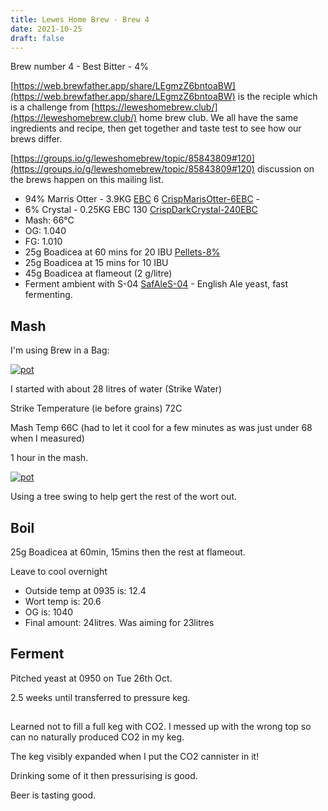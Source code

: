 ```yaml
---
title: Lewes Home Brew - Brew 4
date: 2021-10-25
draft: false 
---
```


Brew number 4 - Best Bitter - 4%

[https://web.brewfather.app/share/LEgmzZ6bntoaBW](https://web.brewfather.app/share/LEgmzZ6bntoaBW) is the reciple which is a challenge from [https://leweshomebrew.club/](https://leweshomebrew.club/) home brew club. We all have the same ingredients and recipe, then get together and taste test to see how our brews differ.

[https://groups.io/g/leweshomebrew/topic/85843809#120](https://groups.io/g/leweshomebrew/topic/85843809#120) discussion on the brews happen on this mailing list.


- 94% Marris Otter - 3.9KG [EBC](https://beerandbrewing.com/dictionary/CFylSTygOs/) 6 [CrispMarisOtter-6EBC](https://www.themaltmiller.co.uk/product/crisp-maris-otter/) - 
- 6% Crystal - 0.25KG EBC 130 [CrispDarkCrystal-240EBC](https://www.themaltmiller.co.uk/product/dark-crystal-malt/)
- Mash: 66°C
- OG: 1.040
- FG: 1.010
- 25g Boadicea at 60 mins for 20 IBU [Pellets-8%](https://www.themaltmiller.co.uk/product/boadicea-100g/)
- 25g Boadicea at 15 mins for 10 IBU
- 45g Boadicea at flameout (2 g/litre)
- Ferment ambient with S-04 [SafAleS-04](https://www.themaltmiller.co.uk/product/safale-s-04-11-5g/) - English Ale yeast, fast fermenting.


## Mash

I'm using Brew in a Bag:

[![pot](/images/2021-10-25/pot.jpg "pot")](/images/2021-10-25/pot.jpg)

I started with about 28 litres of water (Strike Water)

Strike Temperature (ie before grains) 72C

Mash Temp 66C (had to let it cool for a few minutes as was just under 68 when I measured)

1 hour in the mash. 

[![pot](/images/2021-10-25/drain.jpg "pot")](/images/2021-10-25/drain.jpg)

Using a tree swing to help gert the rest of the wort out.

## Boil

25g Boadicea at 60min, 15mins then the rest at flameout.

Leave to cool overnight

- Outside temp at 0935 is: 12.4
- Wort temp is: 20.6
- OG is: 1040
- Final amount: 24litres. Was aiming for 23litres

## Ferment

Pitched yeast at 0950 on Tue 26th Oct.

2.5 weeks until transferred to pressure keg.

##

Learned not to fill a full keg with CO2. I messed up with the wrong top so can no naturally produced CO2 in my keg.

The keg visibly expanded when I put the CO2 cannister in it!

Drinking some of it then pressurising is good.

Beer is tasting good.

 

